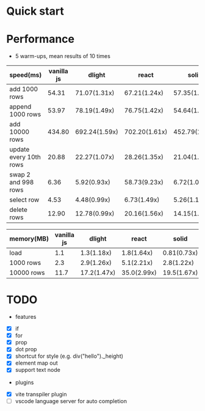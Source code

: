 
# Quick start

# Performance
* 5 warm-ups, mean results of 10 times

| speed(ms)              | vanilla js | dlight        | react         | solid         |
|------------------------|------------|---------------|---------------|---------------|
| add 1000 rows          | 54.31      | 71.07(1.31x)  | 67.21(1.24x)  | 57.35(1.06x)  |
| append 1000 rows       | 53.97      | 78.19(1.49x)  | 76.75(1.42x)  | 54.64(1.01x)  |
| add 10000 rows         | 434.80     | 692.24(1.59x) | 702.20(1.61x) | 452.79(1.04x) |
| update every 10th rows | 20.88      | 22.27(1.07x)  | 28.26(1.35x)  | 21.04(1.01x)  |
| swap 2 and 998 rows    | 6.36       | 5.92(0.93x)   | 58.73(9.23x)  | 6.72(1.05x)   |
| select row             | 4.53       | 4.48(0.99x)   | 6.73(1.49x)   | 5.26(1.16x)   |         
| delete rows            | 12.90      | 12.78(0.99x)  | 20.16(1.56x)  | 14.15(1.2x)   |

| memory(MB) | vanilla js | dlight      | react       | solid       |
|------------|------------|-------------|-------------|-------------|
| load       | 1.1        | 1.3(1.18x)  | 1.8(1.64x)  | 0.81(0.73x) |
| 1000 rows  | 2.3        | 2.9(1.26x)  | 5.1(2.21x)  | 2.8(1.22x)  |
| 10000 rows | 11.7       | 17.2(1.47x) | 35.0(2.99x) | 19.5(1.67x) |


# TODO
* features
- [x] if
- [x] for
- [x] prop
- [x] dot prop
- [x] shortcut for style (e.g. div("hello")._height)
- [x] element map out
- [x] support text node
* plugins
- [x] vite transpiler plugin
- [ ] vscode language server for auto completion

